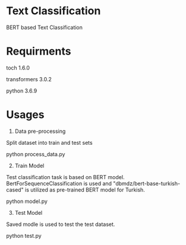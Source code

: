 # Text Classification
BERT based Text Classification

# Requirments
toch 1.6.0

transformers 3.0.2

python 3.6.9

# Usages
1. Data pre-processing

Split dataset into train and test sets

python process_data.py

2. Train Model

Test classification task is based on BERT model. BertForSequenceClassification is used and "dbmdz/bert-base-turkish-cased" is utilized as pre-trained BERT model for Turkish.

python model.py

3. Test Model

Saved modle is used to test the test dataset. 

python test.py
